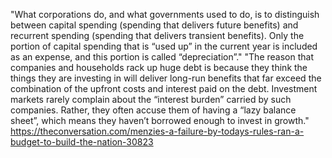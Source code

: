 "What corporations do, and what governments used to do, is to distinguish between capital spending (spending that delivers future benefits) and recurrent spending (spending that delivers transient benefits). Only the portion of capital spending that is “used up” in the current year is included as an expense, and this portion is called “depreciation”."
"The reason that companies and households rack up huge debt is because they think the things they are investing in will deliver long-run benefits that far exceed the combination of the upfront costs and interest paid on the debt. Investment markets rarely complain about the “interest burden” carried by such companies. Rather, they often accuse them of having a “lazy balance sheet”, which means they haven’t borrowed enough to invest in growth."
https://theconversation.com/menzies-a-failure-by-todays-rules-ran-a-budget-to-build-the-nation-30823